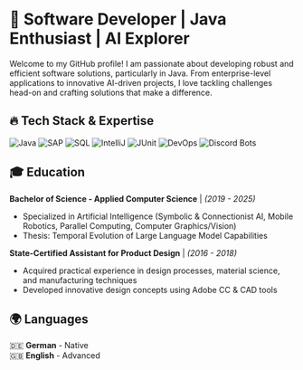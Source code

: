 # 🚀 Software Developer | Java Enthusiast | AI Explorer  

Welcome to my GitHub profile! I am passionate about developing robust and efficient software solutions, particularly in Java. From enterprise-level applications to innovative AI-driven projects, I love tackling challenges head-on and crafting solutions that make a difference.

## 🔥 Tech Stack & Expertise  
![Java](https://img.shields.io/badge/-Java-007396?style=flat-square&logo=java)  ![SAP](https://img.shields.io/badge/-SAP-0FAAFF?style=flat-square&logo=sap)  ![SQL](https://img.shields.io/badge/-SQL-CC2927?style=flat-square&logo=postgresql)  ![IntelliJ](https://img.shields.io/badge/-IntelliJ_IDE-000000?style=flat-square&logo=intellij-idea)  ![JUnit](https://img.shields.io/badge/-JUnit-25A162?style=flat-square&logo=junit5)  ![DevOps](https://img.shields.io/badge/-DevOps-0077B5?style=flat-square&logo=githubactions)  ![Discord Bots](https://img.shields.io/badge/-Discord_Bots-5865F2?style=flat-square&logo=discord)  

## 🎓 Education  
**Bachelor of Science - Applied Computer Science** | *(2019 - 2025)*  
- Specialized in Artificial Intelligence (Symbolic & Connectionist AI, Mobile Robotics, Parallel Computing, Computer Graphics/Vision)  
- Thesis: Temporal Evolution of Large Language Model Capabilities 

**State-Certified Assistant for Product Design** | *(2016 - 2018)*  
- Acquired practical experience in design processes, material science, and manufacturing techniques  
- Developed innovative design concepts using Adobe CC & CAD tools  

## 🌍 Languages  
🇩🇪 **German** - Native  
🇬🇧 **English** - Advanced  
